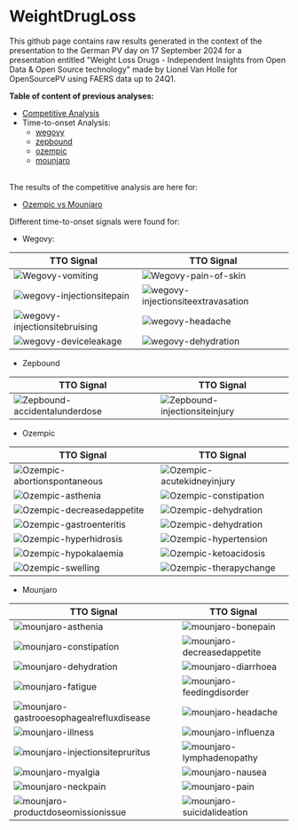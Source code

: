 # WeightDrugLoss

This github page contains raw results generated in the context of the presentation to the German PV day on 17 September 2024 for a presentation entitled "Weight Loss Drugs - ​Independent Insights from Open Data & Open Source technology​" made by Lionel Van Holle for OpenSourcePV using FAERS data up to 24Q1. 

**Table of content of previous analyses:**
- [Competitive Analysis](#competitive)
- Time-to-onset Analysis:
  - [wegovy](#ttowegovy)
  - [zepbound](#ttozepbound)
  - [ozempic](#ttoozempic)
  - [mounjaro](#ttomounjaro)
    
<a id="competitive"></a>  
The results of the competitive analysis are here for: 
* [Ozempic vs Mounjaro](https://ospv.github.io/WeightDrugLoss/24Q1%20-%20Targetedcompetitive%20-%20ozempic%20vs%20mounjaro.html)

Different time-to-onset signals were found for:

<a id="ttowegovy"></a>  
* Wegovy:

| TTO Signal | TTO Signal |
|------------|------------|
| ![Wegovy-vomiting](/wegovy%20-%20vomiting.png) | ![Wegovy-pain-of-skin](/wegovy%20-%20pain%20of%20skin.png) | 
| ![wegovy-injectionsitepain](/wegovy%20-%20injection%20site%20pain.png) | ![wegovy-injectionsiteextravasation](/wegovy%20-%20injection%20site%20extravasation.png) |
| ![wegovy-injectionsitebruising](/wegovy%20-%20injection%20site%20bruising.png) | ![wegovy-headache](/wegovy%20-%20headache.png) |
| ![wegovy-deviceleakage](/wegovy%20-%20device%20leakage.png) | ![wegovy-dehydration](/wegovy%20-%20dehydration.png) |

<a id="ttozepbound"></a>  
* Zepbound

| TTO Signal | TTO Signal |
|------------|------------|
| ![Zepbound-accidentalunderdose](/zepbound%20-%20accidental%20underdose.png) | ![Zepbound-injectionsiteinjury](/zepbound%20-%20injection%20site%20injury.png) | 
  
<a id="ttoozempic"></a>  
* Ozempic

| TTO Signal | TTO Signal |
|------------|------------|
| ![Ozempic-abortionspontaneous](/ozempic%20-%20abortion%20spontaneous.png) | ![Ozempic-acutekidneyinjury](/ozempic%20-%20acute%20kidney%20injury.png) | 
| ![Ozempic-asthenia](/ozempic%20-%20asthenia.png) | ![Ozempic-constipation](/ozempic%20-%20constipation.png) | 
| ![Ozempic-decreasedappetite](/ozempic%20-%20decreased%20appetite.png) | ![Ozempic-dehydration](/ozempic%20-%20dehydration.png) | 
| ![Ozempic-gastroenteritis](/ozempic%20-%20gastroenteritis.png) | ![Ozempic-dehydration](/ozempic%20-%20dehydration.png) | 
| ![Ozempic-hyperhidrosis](/ozempic%20-%20hyperhidrosis.png) | ![Ozempic-hypertension](/ozempic%20-%20hypertension.png) | 
| ![Ozempic-hypokalaemia](/ozempic%20-%20hypokalaemia.png) | ![Ozempic-ketoacidosis](/ozempic%20-%20ketoacidosis.png) | 
| ![Ozempic-swelling](/ozempic%20-%20swelling.png) | ![Ozempic-therapychange](/ozempic%20-%20therapy%20change.png) | 


<a id="ttomounjaro"></a>  
* Mounjaro

| TTO Signal | TTO Signal |
|------------|------------|
| ![mounjaro-asthenia](/mounjaro%20-%20asthenia.png) | ![mounjaro-bonepain](/mounjaro%20-%20bone%20pain.png) | 
| ![mounjaro-constipation](/mounjaro%20-%20constipation.png) | ![mounjaro-decreasedappetite](/mounjaro%20-%20decreased%20appetite.png) | 
| ![mounjaro-dehydration](/mounjaro%20-%20dehydration.png) | ![mounjaro-diarrhoea](/mounjaro%20-%20diarrhoea.png) | 
| ![mounjaro-fatigue](/mounjaro%20-%20fatigue.png) | ![mounjaro-feedingdisorder](/mounjaro%20-%20feeding%20disorder.png) | 
| ![mounjaro-gastrooesophagealrefluxdisease](/mounjaro%20-%20gastrooesophageal%20reflux%20disease.png) | ![mounjaro-headache](/mounjaro%20-%20headache.png) | 
| ![mounjaro-illness](/mounjaro%20-%20illness.png) | ![mounjaro-influenza](/mounjaro%20-%20influenza.png) | 
| ![mounjaro-injectionsitepruritus](/mounjaro%20-%20injection%20site%20pruritus.png) | ![mounjaro-lymphadenopathy](/mounjaro%20-%20lymphadenopathy.png) | 
| ![mounjaro-myalgia](/mounjaro%20-%20myalgia.png) | ![mounjaro-nausea](/mounjaro%20-%20nausea.png) | 
| ![mounjaro-neckpain](/mounjaro%20-%20neck%20pain.png) | ![mounjaro-pain](/mounjaro%20-%20pain.png) | 
| ![mounjaro-productdoseomissionissue](/mounjaro%20-%20product%20dose%20omission%20issue.png) | ![mounjaro-suicidalideation](/mounjaro%20-%20suicidal%20ideation.png) | 
  

